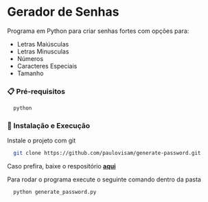 
# Gerador de Senhas

Programa em Python para criar senhas fortes com opções para:
- Letras Maiúsculas
- Letras Minusculas
- Números
- Caracteres Especiais
- Tamanho
### 📋 Pré-requisitos
```bash
  python
```

### 🔧 Instalação e Execução
Instale o projeto com git

```bash
  git clone https://github.com/paulovisam/generate-password.git
```
Caso prefira, baixe o respositório **[aqui](https://github.com/paulovisam/generate-password/archive/refs/heads/main.zip)**

Para rodar o programa execute o seguinte comando dentro da pasta
```bash
  python generate_password.py
```



    